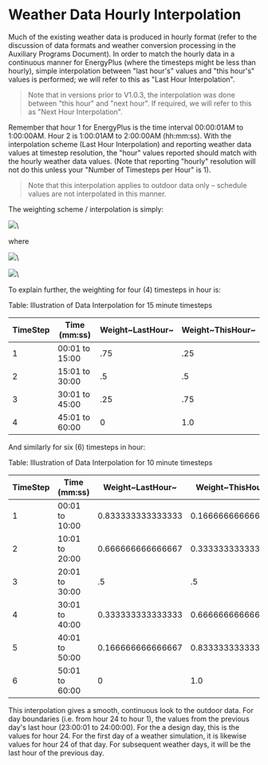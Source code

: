 # Weather Data Hourly Interpolation

Much of the existing weather data is produced in hourly format (refer to the discussion of data formats and weather conversion processing in the Auxiliary Programs Document). In order to match the hourly data in a continuous manner for EnergyPlus (where the timesteps might be less than hourly), simple interpolation between "last hour's" values and "this hour's" values is performed; we will refer to this as "Last Hour Interpolation".

> Note that in versions prior to V1.0.3, the interpolation was done between "this hour" and "next hour". If required, we will refer to this as "Next Hour Interpolation".

Remember that hour 1 for EnergyPlus is the time interval 00:00:01AM to 1:00:00AM. Hour 2 is 1:00:01AM to 2:00:00AM (hh:mm:ss). With the interpolation scheme (Last Hour Interpolation) and reporting weather data values at timestep resolution, the "hour" values reported should match with the hourly weather data values. (Note that reporting "hourly" resolution will not do this unless your "Number of Timesteps per Hour" is 1).

> Note that this interpolation applies to outdoor data only – schedule values are not interpolated in this manner.

The weighting scheme / interpolation is simply:

![](media/image593.png)\


where

![](media/image594.png)\


![](media/image595.png)\


To explain further, the weighting for four (4) timesteps in hour is:

Table: Illustration of Data Interpolation for 15 minute timesteps

TimeStep|Time (mm:ss)|Weight~LastHour~|Weight~ThisHour~
--------|------------|----------------|----------------
1|00:01 to 15:00|.75|.25
2|15:01 to 30:00|.5|.5
3|30:01 to 45:00|.25|.75
4|45:01 to 60:00|0|1.0

And similarly for six (6) timesteps in hour:

Table: Illustration of Data Interpolation for 10 minute timesteps

TimeStep|Time (mm:ss)|Weight~LastHour~|Weight~ThisHour~
--------|------------|----------------|----------------
1|00:01 to 10:00|0.833333333333333|0.166666666666667
2|10:01 to 20:00|0.666666666666667|0.333333333333333
3|20:01 to 30:00|.5|.5
4|30:01 to 40:00|0.333333333333333|0.666666666666667
5|40:01 to 50:00|0.166666666666667|0.833333333333333
6|50:01 to 60:00|0|1.0

This interpolation gives a smooth, continuous look to the outdoor data. For day boundaries (i.e. from hour 24 to hour 1), the values from the previous day's last hour (23:00:01 to 24:00:00). For the a design day, this is the values for hour 24. For the first day of a weather simulation, it is likewise values for hour 24 of that day. For subsequent weather days, it will be the last hour of the previous day.